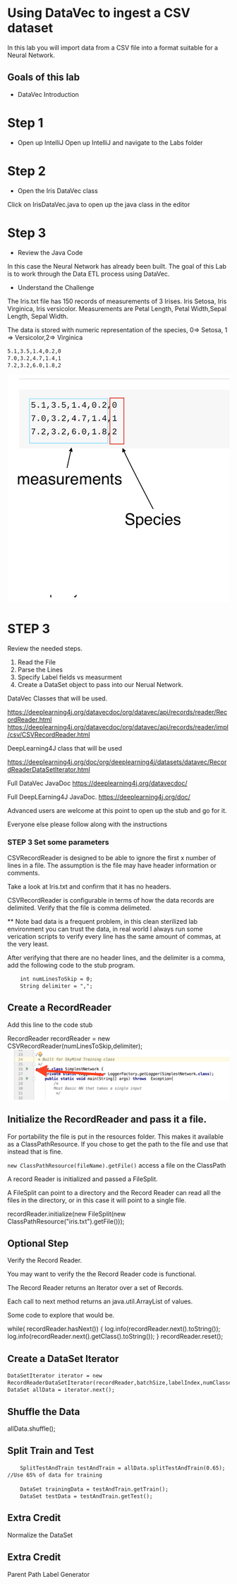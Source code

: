 # Using DataVec to ingest a CSV dataset 

In this lab you will import data from a CSV file into a format suitable for a Neural Network. 

## Goals of this lab

* DataVec Introduction


# Step 1

* Open up IntelliJ
Open up IntelliJ and navigate to the Labs folder

# Step 2

* Open the Iris DataVec class

Click on IrisDataVec.java to open up the java class in the editor

# Step 3

* Review the Java Code

In this case the Neural Network has already been built. The goal of this Lab is to work through the Data ETL process using DataVec. 

* Understand the Challenge

The Iris.txt file has 150 records of measurements of 3 Irises. Iris Setosa, Iris Virginica, Iris versicolor. Measurements are Petal Length, Petal Width,Sepal Length, Sepal Width. 

The data is stored with numeric representation of the species, 0=> Setosa, 1 => Versicolor,2=> Virginica


```
5.1,3.5,1.4,0.2,0
7.0,3.2,4.7,1.4,1
7.2,3.2,6.0,1.8,2
```

![alt text](../resources/Iris_csv.png)

# STEP 3

Review the needed steps. 

1. Read the File
2. Parse the Lines
3. Specify Label fields vs measurment
4. Create a DataSet object to pass into our Nerual Network. 

DataVec Classes that will be used. 

https://deeplearning4j.org/datavecdoc/org/datavec/api/records/reader/RecordReader.html
https://deeplearning4j.org/datavecdoc/org/datavec/api/records/reader/impl/csv/CSVRecordReader.html

DeepLearning4J class that will be used

https://deeplearning4j.org/doc/org/deeplearning4j/datasets/datavec/RecordReaderDataSetIterator.html

Full DataVec JavaDoc
https://deeplearning4j.org/datavecdoc/

Full DeepLEarning4J JavaDoc.
https://deeplearning4j.org/doc/


Advanced users are welcome at this point to open up the stub and go for it. 

Everyone else please follow along with the instructions


### STEP 3 Set some parameters

CSVRecordReader is designed to be able to ignore the first x number of lines in a file. The assumption is the file may have header information or comments. 

Take a look at Iris.txt and confirm that it has no headers. 

CSVRecordReader is configurable in terms of how the data records are delimited. Verify that the file is comma delimeted. 

** Note bad data is a frequent problem, in this clean sterilized lab environment you can trust the data, in real world I always run some verication scripts to verify every line has the same amount of commas, at the very least. 


After verifying that there are no header lines, and the delimiter is a comma, add the following code to the stub program. 

        int numLinesToSkip = 0;
        String delimiter = ",";
    


## Create a RecordReader 

Add this line to the code stub

RecordReader recordReader = new CSVRecordReader(numLinesToSkip,delimiter);![alt text](../resources/Run_class.png)

## Initialize the RecordReader and pass it a file. 

For portability the file is put in the resources folder. This makes it available as a ClassPathResource. If you chose to get the path to the file and use that instead that is fine. 

```new ClassPathResource(fileName).getFile()``` 
access a file on the ClassPath 

A record Reader is initialized and passed a FileSplit. 

A FileSplit can point to a directory and the Record Reader can read all the files in the directory, or in this case it will point to a single file. 

recordReader.initialize(new FileSplit(new ClassPathResource("iris.txt").getFile()));



## Optional Step

Verify the Record Reader. 

You may want to verify the the Record Reader code is functional. 

The Record Reader returns an Iterator over a set of Records. 

Each call to next method returns an java.util.ArrayList of values. 


Some code to explore that would be. 

while( recordReader.hasNext()) {
            log.info(recordReader.next().toString());
            log.info(recordReader.next().getClass().toString());
        }
        recordReader.reset();




##  Create a DataSet Iterator

```
DataSetIterator iterator = new RecordReaderDataSetIterator(recordReader,batchSize,labelIndex,numClasses);
DataSet allData = iterator.next();
```

## Shuffle the Data

allData.shuffle();

## Split Train and Test


        SplitTestAndTrain testAndTrain = allData.splitTestAndTrain(0.65);  //Use 65% of data for training

        DataSet trainingData = testAndTrain.getTrain();
        DataSet testData = testAndTrain.getTest();


## Extra Credit

Normalize the DataSet


## Extra Credit

Parent Path Label Generator



